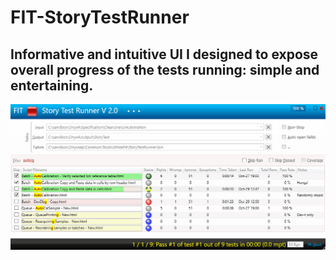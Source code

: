 # FIT-StoryTestRunner
## Informative and intuitive UI I designed to expose overall progress of the tests running: simple and entertaining.

![Running sessoin demo](https://github.com/alexpisquared/FIT-StoryTestRunner/blob/main/StoryTestRunnerV2%20-%20Video%20Demo%20Snippet%20.gif)
